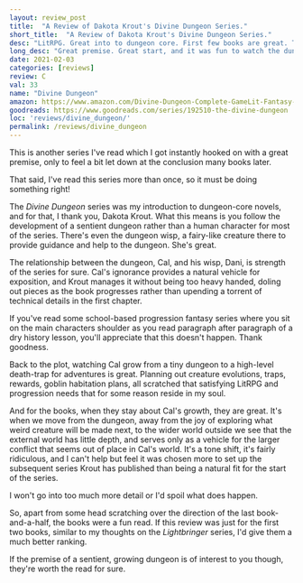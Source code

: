 ```yaml
---
layout: review_post
title:  "A Review of Dakota Krout's Divine Dungeon Series."
short_title:  "A Review of Dakota Krout's Divine Dungeon Series."
desc: "LitRPG. Great into to dungeon core. First few books are great. The ending is a bit lacking."
long_desc: "Great premise. Great start, and it was fun to watch the dungeon grow from a moss farm to something far more. Tarred by a less than great ending."
date: 2021-02-03
categories: [reviews]
review: C
val: 33
name: "Divine Dungeon"
amazon: https://www.amazon.com/Divine-Dungeon-Complete-GameLit-Fantasy-ebook/dp/B084RD9N97
goodreads: https://www.goodreads.com/series/192510-the-divine-dungeon
loc: 'reviews/divine_dungeon/'
permalink: /reviews/divine_dungeon
---
```


This is another series I've read which I got instantly hooked on with a great premise, only to feel a bit let down at the conclusion many books later.

That said, I've read this series more than once, so it must be doing something right!

The *Divine Dungeon* series was my introduction to dungeon-core novels, and for that, I thank you, Dakota Krout. What this means is you follow the development of a sentient dungeon rather than a human character for most of the series. There's even the dungeon wisp, a fairy-like creature there to provide guidance and help to the dungeon. She's great.

The relationship between the dungeon, Cal, and his wisp, Dani, is strength of the series for sure. Cal's ignorance provides a natural vehicle for exposition, and Krout manages it without being too heavy handed, doling out pieces as the book progresses rather than upending a torrent of technical details in the first chapter.

If you've read some school-based progression fantasy series where you sit on the main characters shoulder as you read paragraph after paragraph of a dry history lesson, you'll appreciate that this doesn't happen. Thank goodness.

Back to the plot, watching Cal grow from a tiny dungeon to a high-level death-trap for adventures is great. Planning out creature evolutions, traps, rewards, goblin habitation plans, all scratched that satisfying LitRPG and progression needs that for some reason reside in my soul. 

And for the books, when they stay about Cal's growth, they are great. It's when we move from the dungeon, away from the joy of exploring what weird creature will be made next, to the wider world outside we see that the external world has little depth, and serves only as a vehicle for the larger conflict that seems out of place in Cal's world. It's a tone shift, it's fairly ridiculous, and I can't help but feel it was chosen more to set up the subsequent series Krout has published than being a natural fit for the start of the series.

I won't go into too much more detail or I'd spoil what does happen.

So, apart from some head scratching over the direction of the last book-and-a-half, the books were a fun read. If this review was just for the first two books, similar to my thoughts on the *Lightbringer* series, I'd give them a much better ranking. 

If the premise of a sentient, growing dungeon is of interest to you though, they're worth the read for sure.